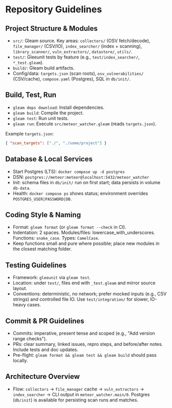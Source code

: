 # Repository Guidelines

## Project Structure & Modules
- `src/`: Gleam source. Key areas: `collectors/` (OSV fetch/decode), `file_manager/` (CSV/IO), `index_searcher/` (index + scanning), `library_scanner/`, `vuln_extractors/`, `datastore/`, `utils/`.
- `test/`: Gleeunit tests by feature (e.g., `test/index_searcher/`, `*_test.gleam`).
- `build/`: Gleam build artifacts.
- Config/data: `targets.json` (scan roots), `osv_vulnerabilities/` (CSV/cache), `compose.yaml` (Postgres), SQL in `db/init/`.

## Build, Test, Run
- `gleam deps download`: Install dependencies.
- `gleam build`: Compile the project.
- `gleam test`: Run unit tests.
- `gleam run`: Execute `src/meteor_watcher.gleam` (reads `targets.json`).

Example `targets.json`:
```json
{ "scan_targets": ["./", "./some/project"] }
```

## Database & Local Services
- Start Postgres (LTS): `docker compose up -d postgres`
- DSN: `postgres://meteor:meteor@localhost:5432/meteor_watcher`
- Init: schema files in `db/init/` run on first start; data persists in volume `db-data`.
- Health: `docker compose ps` shows status; environment overrides `POSTGRES_USER|PASSWORD|DB`.

## Coding Style & Naming
- Format: `gleam format` (or `gleam format --check` in CI).
- Indentation: 2 spaces. Modules/files: lowercase_with_underscores. Functions: `snake_case`. Types: `CamelCase`.
- Keep functions small and pure where possible; place new modules in the closest matching folder.

## Testing Guidelines
- Framework: `gleeunit` via `gleam test`.
- Location: under `test/`, files end with `_test.gleam` and mirror source layout.
- Conventions: deterministic, no network; prefer mocked inputs (e.g., CSV strings) and controlled file IO. Use `test/integration/` for slower, IO-heavy cases.

## Commit & PR Guidelines
- Commits: imperative, present tense and scoped (e.g., "Add version range checks").
- PRs: clear summary, linked issues, repro steps, and before/after notes. Include tests and doc updates.
- Pre-flight: `gleam format && gleam test && gleam build` should pass locally.

## Architecture Overview
- Flow: `collectors` → `file_manager` cache → `vuln_extractors` → `index_searcher` → CLI output in `meteor_watcher.main/0`. Postgres (`db/init`) is available for persisting scan runs and matches.
